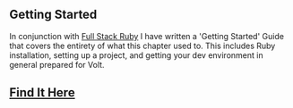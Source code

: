 ## Getting Started
In conjunction with [Full Stack Ruby](link_later) I have written a 'Getting Started' Guide that covers the
entirety of what this chapter used to. This includes Ruby installation, setting up a project, and getting
your dev environment in general prepared for Volt.

## [Find It Here](https://github.com/ybur-yug/getting_started_with_volt)
